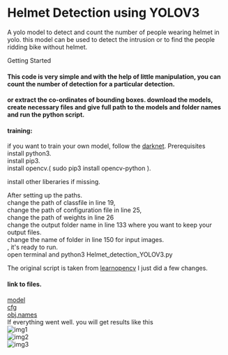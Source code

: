 # Helmet Detection using YOLOV3
A yolo model to detect and count the number of people wearing helmet in yolo. this model can be used to detect the intrusion or to find the people ridding bike without helmet.

Getting Started
#### This code is very simple and with the help of little manipulation, you can count the number of detection for a particular detection.
#### or extract the co-ordinates of bounding boxes. download the models, create necessary files and give full path to the models and folder names and run the python script.  

#### training:  
  if you want to train your own model, follow the [darknet](https://github.com/AlexeyAB/darknet).
Prerequisites  
install python3.  
install pip3.  
install opencv.( sudo pip3 install opencv-python ).  

install other liberaries  if missing.  


After setting up the paths.  
change the path of classfile in line 19,  
change the path of configuration file in line 25,  
change the path of weights in line 26  
change the output folder name in line 133 where you want to keep your output files.  
change the name of folder in line 150 for input images.  
, it's ready to run.  
open terminal and python3 Helmet_detection_YOLOV3.py  

The original script is taken from [learnopencv](https://github.com/spmallick/learnopencv/tree/master/ObjectDetection-YOLO)
I just did a few changes.  
#### link to files.  
[model](https://drive.google.com/open?id=16yH9M_ovw0cJG4gVKuXTkz_cwYxJtwAk)  
[cfg](https://drive.google.com/open?id=1GiWyY1EHUWgkBvo8tGuwM4yoplaZZGza)  
[obj.names](https://drive.google.com/open?id=1FXi_OdRL4gZ_1_xf8ldnO4cZJnJYbYzn)  
If everything went well. you will get results like this  
![img1](https://github.com/BlcaKHat/yolov3-Helmet-Detection/blob/master/test_out/img3.jpg)  
![img2](https://github.com/BlcaKHat/yolov3-Helmet-Detection/blob/master/test_out/img4.jpg)  
![img3](https://github.com/BlcaKHat/yolov3-Helmet-Detection/blob/master/test_out/img.jpg)  


